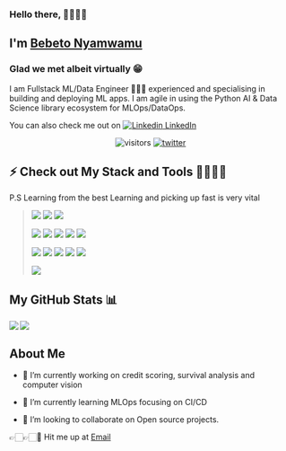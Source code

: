 ### Hello there, 👊🏿👊🏿  
## I'm [Bebeto Nyamwamu](https://realonbebeto.github.io/) 
### Glad we met albeit virtually 😁

I am Fullstack ML/Data Engineer 🧑🏿‍💻 experienced and specialising in building and deploying ML apps. I am agile in using the Python AI & Data Science library ecosystem for MLOps/DataOps.

You can also check me out on [![Linkedin](https://i.stack.imgur.com/gVE0j.png) LinkedIn](https://www.linkedin.com/in/realonbebeto/)

<p align="center">
    <img src="https://visitor-badge.glitch.me/badge?page_id=${your.username}.${your.repo.id}" alt="visitors" />
  <a href="https://twitter.com/realonbebeto">
    <img src="https://img.shields.io/twitter/follow/realonbebeto?realonbebeto?style=for-the-badge&logo=twitter" alt="twitter" />
  </a>
</p>

## ⚡ Check out My Stack and Tools 🏋🏿🏋🏿
P.S Learning from the best Learning and picking up fast is very vital
> ![](https://img.shields.io/badge/Learning%20Fast-8/10-informational?style=for-the-badge&color=F37626)
> ![](https://img.shields.io/badge/Python%20For%20AI%20&%20Data%20Science-4/5-informational?style=for-the-badge&color=F7931E)
> ![](https://img.shields.io/badge/Scikit%20Learn-4.5/5-informational?style=for-the-badge&color=F7931E)
> 
> ![](https://img.shields.io/badge/Pandas-4.5/5-informational?style=for-the-badge&color=F7931E)
> ![](https://img.shields.io/badge/Keras-4/5-informational?style=for-the-badge&color=F7931E)
> ![](https://img.shields.io/badge/Tensorflow-4/5-informational?style=for-the-badge&color=F7931E)
> ![](https://img.shields.io/badge/pySpark-4/5-informational?style=for-the-badge&color=F7931E)
> ![](https://img.shields.io/badge/NLP-4/5-informational?style=for-the-badge&color=F7931E)
> 
> ![](https://img.shields.io/badge/spaCy-4/5-informational?style=for-the-badge&color=F7931E)
> ![](https://img.shields.io/badge/REST-3.5/5-informational?style=for-the-badge&color=F7931E)
> ![](https://img.shields.io/badge/Python%20FastAPI-3.5/5-informational?style=for-the-badge&color=F7931E)
> ![](https://img.shields.io/badge/Docker-3.5/5-informational?style=for-the-badge&color=F7931E)
> ![](https://img.shields.io/badge/AWS-3/5-informational?style=for-the-badge&color=F7931E)
> 
> ![](https://img.shields.io/badge/SQL-3/5-informational?style=for-the-badge&color=F7931E)

## My GitHub Stats 📊
<a href="https://github.com/anuraghazra/github-readme-stats">
<img align="left" src="https://github-readme-stats.vercel.app/api?username=realonbebeto&count_private=true&show_icons=true" />
</a>
<a href="https://github.com/anuraghazra/convoychat">
<img align="center" src="https://github-readme-stats.vercel.app/api/top-langs/?username=realonbebeto" />
</a>

<br>

<h2> About Me</h2>

- 🔭 I’m currently working on credit scoring, survival analysis and computer vision

- 🌱 I’m currently learning MLOps focusing on CI/CD

- 👯 I’m looking to collaborate on Open source projects.

👉🏻👉🏻📧 Hit me up at [Email](mailto:nberbetto@gmail.com)


